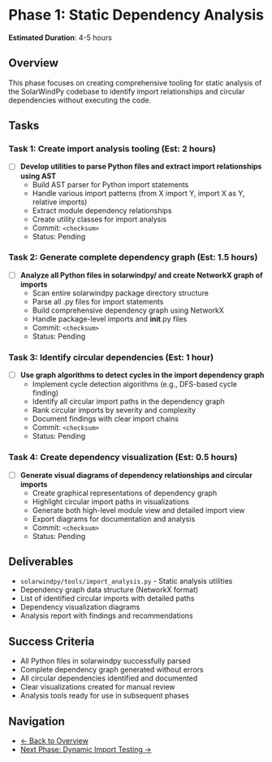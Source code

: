 # Phase 1: Static Dependency Analysis

**Estimated Duration**: 4-5 hours

## Overview
This phase focuses on creating comprehensive tooling for static analysis of the SolarWindPy codebase to identify import relationships and circular dependencies without executing the code.

## Tasks

### Task 1: Create import analysis tooling (Est: 2 hours)
- [ ] **Develop utilities to parse Python files and extract import relationships using AST**
  - Build AST parser for Python import statements
  - Handle various import patterns (from X import Y, import X as Y, relative imports)
  - Extract module dependency relationships
  - Create utility classes for import analysis
  - Commit: `<checksum>` 
  - Status: Pending

### Task 2: Generate complete dependency graph (Est: 1.5 hours)
- [ ] **Analyze all Python files in solarwindpy/ and create NetworkX graph of imports**
  - Scan entire solarwindpy package directory structure
  - Parse all .py files for import statements
  - Build comprehensive dependency graph using NetworkX
  - Handle package-level imports and __init__.py files
  - Commit: `<checksum>`
  - Status: Pending

### Task 3: Identify circular dependencies (Est: 1 hour)
- [ ] **Use graph algorithms to detect cycles in the import dependency graph**
  - Implement cycle detection algorithms (e.g., DFS-based cycle finding)
  - Identify all circular import paths in the dependency graph
  - Rank circular imports by severity and complexity
  - Document findings with clear import chains
  - Commit: `<checksum>`
  - Status: Pending

### Task 4: Create dependency visualization (Est: 0.5 hours)
- [ ] **Generate visual diagrams of dependency relationships and circular imports**
  - Create graphical representations of dependency graph
  - Highlight circular import paths in visualizations
  - Generate both high-level module view and detailed import view
  - Export diagrams for documentation and analysis
  - Commit: `<checksum>`
  - Status: Pending

## Deliverables
- `solarwindpy/tools/import_analysis.py` - Static analysis utilities
- Dependency graph data structure (NetworkX format)
- List of identified circular imports with detailed paths
- Dependency visualization diagrams
- Analysis report with findings and recommendations

## Success Criteria
- All Python files in solarwindpy successfully parsed
- Complete dependency graph generated without errors
- All circular dependencies identified and documented
- Clear visualizations created for manual review
- Analysis tools ready for use in subsequent phases

## Navigation
- [← Back to Overview](0-Overview.md)
- [Next Phase: Dynamic Import Testing →](2-Dynamic-Import-Testing.md)